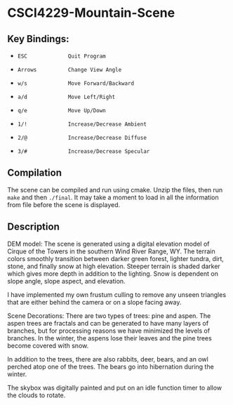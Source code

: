 # CSCI4229-Mountain-Scene
## Key Bindings:
*     ESC             Quit Program
*     Arrows          Change View Angle
*     w/s             Move Forward/Backward
*     a/d             Move Left/Right
*     q/e             Move Up/Down
*     1/!             Increase/Decrease Ambient
*     2/@             Increase/Decrease Diffuse
*     3/#             Increase/Decrease Specular

## Compilation
The scene can be compiled and run using cmake. Unzip the files, then run `make` and then `./final`.
It may take a moment to load in all the information from file before the scene is displayed.

## Description
DEM model:
The scene is generated using a digital elevation model of Cirque of the Towers in the southern Wind River Range, WY. The terrain colors smoothly transition between darker green forest, lighter tundra, dirt, stone, and finally snow at high elevation. Steeper terrain is shaded darker which gives more depth in addition to the lighting. Snow is dependent on slope angle, slope aspect, and elevation.

I have implemented my own frustum culling to remove any unseen triangles that are either behind the camera or on a slope facing away.

Scene Decorations: 
There are two types of trees: pine and aspen. The aspen trees are fractals and can be generated to have many layers of branches, but for processing reasons we have minimized the levels of branches. In the winter, the aspens lose their leaves and the pine trees become covered with snow.

In addition to the trees, there are also rabbits, deer, bears, and an owl perched atop one of the trees. The bears go into hibernation during the winter. 

The skybox was digitally painted and put on an idle function timer to allow the clouds to rotate. 
